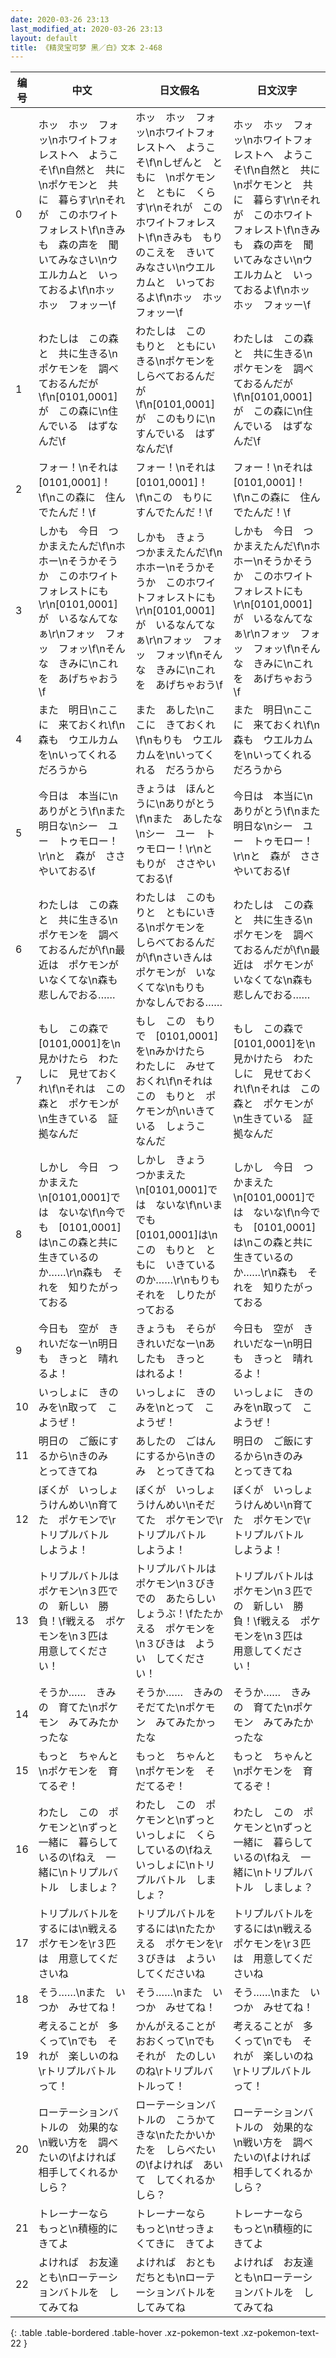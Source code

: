 ```yaml
---
date: 2020-03-26 23:13
last_modified_at: 2020-03-26 23:13
layout: default
title: 《精灵宝可梦 黑／白》文本 2-468
---
```

| 编号 | 中文 | 日文假名 | 日文汉字 |
| ---- | ---- | ---- | --- |
| 0 | ホッ　ホッ　フォッ\nホワイトフォレストへ　ようこそ\f\n自然と　共に　\nポケモンと　共に　暮らす\r\nそれが　このホワイトフォレスト\f\nきみも　森の声を　聞いてみなさい\nウエルカムと　いっておるよ\f\nホッ　ホッ　フォッー\f | ホッ　ホッ　フォッ\nホワイトフォレストへ　ようこそ\f\nしぜんと　ともに　\nポケモンと　ともに　くらす\r\nそれが　このホワイトフォレスト\f\nきみも　もりのこえを　きいてみなさい\nウエルカムと　いっておるよ\f\nホッ　ホッ　フォッー\f | ホッ　ホッ　フォッ\nホワイトフォレストへ　ようこそ\f\n自然と　共に　\nポケモンと　共に　暮らす\r\nそれが　このホワイトフォレスト\f\nきみも　森の声を　聞いてみなさい\nウエルカムと　いっておるよ\f\nホッ　ホッ　フォッー\f |
| 1 | わたしは　この森と　共に生きる\nポケモンを　調べておるんだが\f\n[0101,0001]が　この森に\n住んでいる　はずなんだ\f | わたしは　この　もりと　ともにいきる\nポケモンを　しらべておるんだが\f\n[0101,0001]が　このもりに\nすんでいる　はずなんだ\f | わたしは　この森と　共に生きる\nポケモンを　調べておるんだが\f\n[0101,0001]が　この森に\n住んでいる　はずなんだ\f |
| 2 | フォー！\nそれは　[0101,0001]！\f\nこの森に　住んでたんだ！\f | フォー！\nそれは　[0101,0001]！\f\nこの　もりに　すんでたんだ！\f | フォー！\nそれは　[0101,0001]！\f\nこの森に　住んでたんだ！\f |
| 3 | しかも　今日　つかまえたんだ\f\nホホー\nそうかそうか　このホワイトフォレストにも\r\n[0101,0001]が　いるなんてなぁ\r\nフォッ　フォッ　フォッ\f\nそんな　きみに\nこれを　あげちゃおう\f | しかも　きょう　つかまえたんだ\f\nホホー\nそうかそうか　このホワイトフォレストにも\r\n[0101,0001]が　いるなんてなぁ\r\nフォッ　フォッ　フォッ\f\nそんな　きみに\nこれを　あげちゃおう\f | しかも　今日　つかまえたんだ\f\nホホー\nそうかそうか　このホワイトフォレストにも\r\n[0101,0001]が　いるなんてなぁ\r\nフォッ　フォッ　フォッ\f\nそんな　きみに\nこれを　あげちゃおう\f |
| 4 | また　明日\nここに　来ておくれ\f\n森も　ウエルカムを\nいってくれる　だろうから | また　あした\nここに　きておくれ\f\nもりも　ウエルカムを\nいってくれる　だろうから | また　明日\nここに　来ておくれ\f\n森も　ウエルカムを\nいってくれる　だろうから |
| 5 | 今日は　本当に\nありがとう\f\nまた　明日な\nシー　ユー　トゥモロー！\r\nと　森が　ささやいておる\f | きょうは　ほんとうに\nありがとう\f\nまた　あしたな\nシー　ユー　トゥモロー！\r\nと　もりが　ささやいておる\f | 今日は　本当に\nありがとう\f\nまた　明日な\nシー　ユー　トゥモロー！\r\nと　森が　ささやいておる\f |
| 6 | わたしは　この森と　共に生きる\nポケモンを　調べておるんだが\f\n最近は　ポケモンが　いなくてな\n森も　悲しんでおる…… | わたしは　このもりと　ともにいきる\nポケモンを　しらべておるんだが\f\nさいきんは　ポケモンが　いなくてな\nもりも　かなしんでおる…… | わたしは　この森と　共に生きる\nポケモンを　調べておるんだが\f\n最近は　ポケモンが　いなくてな\n森も　悲しんでおる…… |
| 7 | もし　この森で　[0101,0001]を\n見かけたら　わたしに　見せておくれ\f\nそれは　この森と　ポケモンが\n生きている　証拠なんだ | もし　この　もりで　[0101,0001]を\nみかけたら　わたしに　みせておくれ\f\nそれは　この　もりと　ポケモンが\nいきている　しょうこ　なんだ | もし　この森で　[0101,0001]を\n見かけたら　わたしに　見せておくれ\f\nそれは　この森と　ポケモンが\n生きている　証拠なんだ |
| 8 | しかし　今日　つかまえた\n[0101,0001]では　ないな\f\n今でも　[0101,0001]は\nこの森と共に　生きているのか……\r\n森も　それを　知りたがっておる | しかし　きょう　つかまえた\n[0101,0001]では　ないな\f\nいまでも　[0101,0001]は\nこの　もりと　ともに　いきているのか……\r\nもりも　それを　しりたがっておる | しかし　今日　つかまえた\n[0101,0001]では　ないな\f\n今でも　[0101,0001]は\nこの森と共に　生きているのか……\r\n森も　それを　知りたがっておる |
| 9 | 今日も　空が　きれいだなー\n明日も　きっと　晴れるよ！ | きょうも　そらが　きれいだなー\nあしたも　きっと　はれるよ！ | 今日も　空が　きれいだなー\n明日も　きっと　晴れるよ！ |
| 10 | いっしょに　きのみを\n取って　こようぜ！ | いっしょに　きのみを\nとって　こようぜ！ | いっしょに　きのみを\n取って　こようぜ！ |
| 11 | 明日の　ご飯にするから\nきのみ　とってきてね | あしたの　ごはんにするから\nきのみ　とってきてね | 明日の　ご飯にするから\nきのみ　とってきてね |
| 12 | ぼくが　いっしょうけんめい\n育てた　ポケモンで\rトリプルバトル　しようよ！ | ぼくが　いっしょうけんめい\nそだてた　ポケモンで\rトリプルバトル　しようよ！ | ぼくが　いっしょうけんめい\n育てた　ポケモンで\rトリプルバトル　しようよ！ |
| 13 | トリプルバトルは　ポケモン\n３匹での　新しい　勝負！\f戦える　ポケモンを\n３匹は　用意してください！ | トリプルバトルは　ポケモン\n３びきでの　あたらしい　しょうぶ！\fたたかえる　ポケモンを\n３びきは　ようい　してください！ | トリプルバトルは　ポケモン\n３匹での　新しい　勝負！\f戦える　ポケモンを\n３匹は　用意してください！ |
| 14 | そうか……　きみの　育てた\nポケモン　みてみたかったな | そうか……　きみの　そだてた\nポケモン　みてみたかったな | そうか……　きみの　育てた\nポケモン　みてみたかったな |
| 15 | もっと　ちゃんと\nポケモンを　育てるぞ！ | もっと　ちゃんと\nポケモンを　そだてるぞ！ | もっと　ちゃんと\nポケモンを　育てるぞ！ |
| 16 | わたし　この　ポケモンと\nずっと　一緒に　暮らしているの\fねえ　一緒に\nトリプルバトル　しましょ？ | わたし　この　ポケモンと\nずっと　いっしょに　くらしているの\fねえ　いっしょに\nトリプルバトル　しましょ？ | わたし　この　ポケモンと\nずっと　一緒に　暮らしているの\fねえ　一緒に\nトリプルバトル　しましょ？ |
| 17 | トリプルバトルを　するには\n戦える　ポケモンを\r３匹は　用意してくださいね | トリプルバトルを　するには\nたたかえる　ポケモンを\r３びきは　ようい　してくださいね | トリプルバトルを　するには\n戦える　ポケモンを\r３匹は　用意してくださいね |
| 18 | そう……\nまた　いつか　みせてね！ | そう……\nまた　いつか　みせてね！ | そう……\nまた　いつか　みせてね！ |
| 19 | 考えることが　多くって\nでも　それが　楽しいのね\rトリプルバトルって！ | かんがえることが　おおくって\nでも　それが　たのしいのね\rトリプルバトルって！ | 考えることが　多くって\nでも　それが　楽しいのね\rトリプルバトルって！ |
| 20 | ローテーションバトルの　効果的な\n戦い方を　調べたいの\fよければ　相手してくれるかしら？ | ローテーションバトルの　こうかてきな\nたたかいかたを　しらべたいの\fよければ　あいて　してくれるかしら？ | ローテーションバトルの　効果的な\n戦い方を　調べたいの\fよければ　相手してくれるかしら？ |
| 21 | トレーナーなら　もっと\n積極的に　きてよ | トレーナーなら　もっと\nせっきょくてきに　きてよ | トレーナーなら　もっと\n積極的に　きてよ |
| 22 | よければ　お友達とも\nローテーションバトルを　してみてね | よければ　おともだちとも\nローテーションバトルを　してみてね | よければ　お友達とも\nローテーションバトルを　してみてね |
{: .table .table-bordered .table-hover .xz-pokemon-text .xz-pokemon-text-22 }